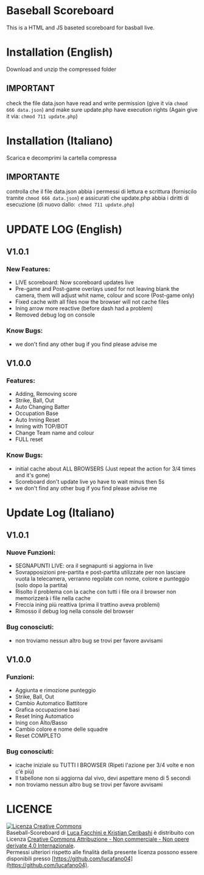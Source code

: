 # Baseball Scoreboard
This is a HTML and JS baseted scoreboard for basball live.

# Installation (English)
Download and unzip the compressed folder
## IMPORTANT
check the file data.json have read and write permission (give it via `chmod 666 data.json`) and make sure update.php have execution rights (Again give it via: `chmod 711 update.php`)

# Installation (Italiano)
Scarica e decomprimi la cartella compressa
## IMPORTANTE
controlla che il file data.json abbia i permessi di lettura e scrittura (forniscilo tramite `chmod 666 data.json`) e assicurati che update.php abbia i diritti di esecuzione (di nuovo dallo:` chmod 711 update.php`)
# UPDATE LOG (English)
## V1.0.1
### New Features:
* LIVE scoreboard: Now scoreboard updates live
* Pre-game and Post-game overlays used for not leaving blank the camera, them will adjust whit name, colour and score (Post-game only)
* Fixed cache with all files now the browser will not cache files
* Ining arrow more reactive (before dash had a problem)
* Removed debug log on console
### Know Bugs:
* we don't find any other bug if you find please advise me
## V1.0.0
### Features:
* Adding, Removing score
* Strike, Ball, Out
* Auto Changing Batter
* Occupation Base
* Auto Inning Reset
* Inning with TOP/BOT
* Change Team name and colour
* FULL reset
### Know Bugs:
* initial cache about ALL BROWSERS (Just repeat the action for 3/4 times and it's gone)
* Scoreboard don't update live yo have to wait minus then 5s
* we don't find any other bug if you find please advise me

# Update Log (Italiano)
## V1.0.1
### Nuove Funzioni:
* SEGNAPUNTI LIVE: ora il segnapunti si aggiorna in live
* Sovrapposizioni pre-partita e post-partita utilizzate per non lasciare vuota la telecamera, verranno regolate con nome, colore e punteggio (solo dopo la partita)
* Risolto il problema con la cache con tutti i file ora il browser non memorizzerà i file nella cache
* Freccia ining più reattiva (prima il trattino aveva problemi)
* Rimosso il debug log nella console del browser
### Bug conosciuti:
* non troviamo nessun altro bug se trovi per favore avvisami
## V1.0.0
### Funzioni:
* Aggiunta e rimozione punteggio
* Strike, Ball, Out
* Cambio Automatico Battitore
* Grafica occupazione basi
* Reset Ining Automatico
* Ining con Alto/Basso
* Cambio colore e nome delle squadre
* Reset COMPLETO
### Bug conosciuti:
* icache iniziale su TUTTI I BROWSER (Ripeti l'azione per 3/4 volte e non c'è più)
* Il tabellone non si aggiorna dal vivo, devi aspettare meno di 5 secondi
* non troviamo nessun altro bug se trovi per favore avvisami

# LICENCE
[![Licenza Creative Commons](https://i.creativecommons.org/l/by-nc-nd/4.0/88x31.png)](http://creativecommons.org/licenses/by-nc-nd/4.0/)  
<span xmlns:dct="http://purl.org/dc/terms/" property="dct:title">Baseball-Scoreboard</span> di [Luca Facchini e Kristian Ceribashi](https://github.com/luca-ceri/) è distribuito con Licenza [Creative Commons Attribuzione - Non commerciale - Non opere derivate 4.0 Internazionale](http://creativecommons.org/licenses/by-nc-nd/4.0/).  
Permessi ulteriori rispetto alle finalità della presente licenza possono essere disponibili presso [https://github.com/lucafano04](https://github.com/lucafano04).
